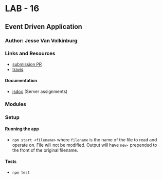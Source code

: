 # LAB - 16

## Event Driven Application

### Author: Jesse Van Volkinburg

### Links and Resources
* [submission PR](https://github.com/401-advanced-javascript-jv/16-event-driven/pull/1)
* [travis](https://www.travis-ci.com/401-advanced-javascript-jv/16-event-driven)

#### Documentation
* [jsdoc](http://xyz.com) (Server assignments)

### Modules

### Setup
#### Running the app
* `npm start <filename>` where `filename` is the name of the file to read and operate on. File will not be modified. 
Output will have `new-` prepended to the front of the original filename.
  
#### Tests
* `npm test`

